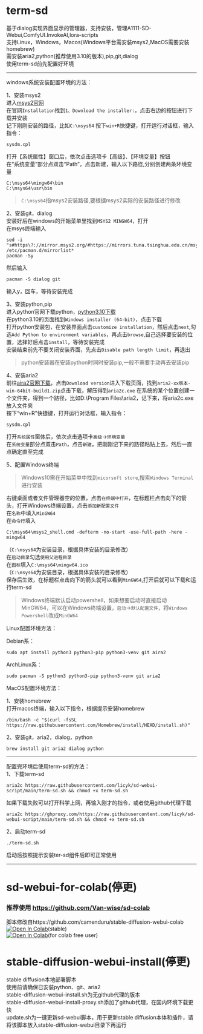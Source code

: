 # term-sd

基于dialog实现界面显示的管理器，支持安装，管理A1111-SD-Webui,ComfyUI.InvokeAI,lora-scripts  
支持Linux，Windows，Macos(Windows平台需安装msys2,MacOS需要安装homebrew)  
需安装aria2,python(推荐使用3.10的版本),pip,git,dialog  
使用term-sd前先配置好环境  

***

windows系统安装配置环境的方法：  

1、安装msys2  
进入[msys2官网](https://www.msys2.org/)  
在官网`Installation`找到`1、Download the installer:`，点击右边的按钮进行下载并安装  
记下刚刚安装的路径，比如`C:\msys64`
按下`win+R`快捷键，打开运行对话框，输入指令：  

    sysdm.cpl

打开【系统属性】窗口后，依次点击选项卡【高级】、【环境变量】按钮  
在“系统变量”部分点双击“Path”，点击新建，输入以下路径,分别创建两条环境变量  

    C:\msys64\mingw64\bin
    C:\msys64\usr\bin

>`C:\msys64`指msys2安装路径,要根据msys2实际的安装路径进行修改

2、安装git，dialog  
安装好后在windows的开始菜单里找到`MSYS2 MINGW64`，打开  
在msys终端输入  

    sed -i "s#https\?://mirror.msys2.org/#https://mirrors.tuna.tsinghua.edu.cn/msys2/#g" /etc/pacman.d/mirrorlist*
    pacman -Sy

然后输入  

    pacman -S dialog git

输入y，回车，等待安装完成  

3、安装python,pip  
进入python官网下载python，[python3.10下载](https://www.python.org/downloads/release/python-31011/)  
在python3.10的页面找到`Windows installer (64-bit)`，点击下载  
打开python安装包，在安装界面点击`customize installation`，然后点击`next`,勾选`Add Python to environment variables`，再点击`browse`,自己选择要安装的位置，选择好后点击`install`，等待安装完成  
安装结束前先不要关闭安装界面，先点击`Disable path length limit`，再退出  
>python安装器在安装python时同时安装pip,一般不需要手动再去安装pip

4、安装aria2  
前往[aira2官网下载](http://aria2.github.io/)，点击`Download version`进入下载页面，找到`aria2-xx版本-win-64bit-build1.zip`点击下载，解压得到`aria2c.exe`
在系统的某个位置创建一个文件夹，得到一个路径，比如D:\Program Files\aria2，记下来，将aria2c.exe放入文件夹  
按下“win+R”快捷键，打开运行对话框，输入指令：  

    sysdm.cpl  

打开`系统属性`窗体后，依次点击选项卡`高级`->`环境变量`  
在`系统变量`部分点双击`Path`，点击`新建`，把刚刚记下来的路径粘贴上去，然后一直点确定直至完成  

5、配置Windows终端  
>Windows10需在开始菜单中找到`micorsoft store`,搜索`Windows Terminal`进行安装

右键桌面或者文件管理器空的位置，点击`在终端中打开`，在标题栏点击向下的箭头，打开Windows终端设置，点击`添加新配置文件`  
在`名称`中填入`MinGW64`  
在`命令行`填入  
```
C:\msys64\msys2_shell.cmd -defterm -no-start -use-full-path -here -mingw64
```
（`C:\msys64`为安装目录，根据具体安装的目录修改）  
在`启动目录`勾选`使用父进程目录`  
在`图标`填入`C:\msys64\mingw64.ico`  
（`C:\msys64`为安装目录，根据具体安装的目录修改）  
保存后生效，在标题栏点击向下的箭头就可以看到`MinGW64`,打开后就可以下载和运行term-sd
>Windows终端默认启动powershell，如果想要启动时直接启动MinGW64，可以在Windows终端设置，`启动`->`默认配置文件`，将`Windows Powershell`改成`MinGW64`

Linux配置环境方法：

Debian系：  

    sudo apt install python3 python3-pip python3-venv git aira2

ArchLinux系：  

    sudo pacman -S python3 python3-pip python3-venv git aria2

MacOS配置环境方法：

1、安装homebrew  
打开macos终端，输入以下指令，根据提示安装homebrew
```
/bin/bash -c "$(curl -fsSL https://raw.githubusercontent.com/Homebrew/install/HEAD/install.sh)"
```

2、安装git，aria2，dialog，python
```
brew install git aria2 dialog python
```

***

 配置完环境后使用term-sd的方法：  
 1、下载term-sd

    aria2c https://raw.githubusercontent.com/licyk/sd-webui-script/main/term-sd.sh && chmod +x term-sd.sh

如果下载失败可以打开科学上网，再输入刚才的指令，或者使用github代理下载  

    aria2c https://ghproxy.com/https://raw.githubusercontent.com/licyk/sd-webui-script/main/term-sd.sh && chmod +x term-sd.sh

2、启动term-sd

    ./term-sd.sh

启动后按照提示安装ter-sd组件后即可正常使用

***

# sd-webui-for-colab(停更)
### 推荐使用 https://github.com/Van-wise/sd-colab

脚本修改自https://github.com/camenduru/stable-diffusion-webui-colab  
[![Open In Colab](https://colab.research.google.com/assets/colab-badge.svg)](https://colab.research.google.com/github/licyk/sd-webui-scipt/blob/main/other/stable_diffusion_webui_colab.ipynb)(stable)  
[![Open In Colab](https://colab.research.google.com/assets/colab-badge.svg)](https://colab.research.google.com/github/licyk/sd-webui-scipt/blob/main/other/fast_stable_diffusion.ipynb)(for  colab free user)  

# stable-diffusion-webui-install(停更)

stable diffusion本地部署脚本  
使用前请确保已安装python、git、aria2  
stable-diffusion-webui-install.sh为无github代理的版本  
stable-diffusion-webui-install-proxy.sh添加了github代理，在国内环境下载更快  
update.sh为一键更新sd-webui脚本，用于更新stable diffusion本体和插件，请将该脚本放入stable-diffusion-webui目录下再运行
